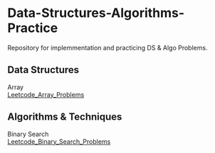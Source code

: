 # Data-Structures-Algorithms-Practice
Repository for implemmentation and practicing DS &amp; Algo Problems. 

## Data Structures
Array    
  [Leetcode_Array_Problems](https://leetcode.com/tag/Array/)


## Algorithms & Techniques 

Binary Search  
  [Leetcode_Binary_Search_Problems](https://leetcode.com/tag/binary-search/)
